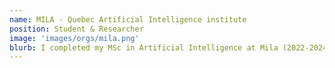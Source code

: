 ```yaml
---
name: MILA - Quebec Artificial Intelligence institute
position: Student & Researcher
image: 'images/orgs/mila.png'
blurb: I completed my MSc in Artificial Intelligence at Mila (2022-2024), where I did my coursework and engaged with AI community. While my PhD is not directly at Mila, I maintain an active affiliation with the institute.
---
```

